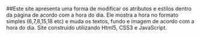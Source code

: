##Este site apresenta uma forma de modificar os atributos e estilos dentro da página de acordo com a hora do dia.
Ele mostra a hora no formato simples (6,7,8,15,18 etc) e muda os textos, fundo e imagem de acordo com a hora do dia.
Site construído utilizando Html5, CSS3 e JavaScript.
